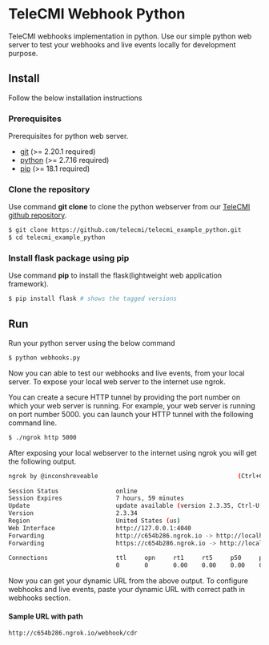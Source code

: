 # TeleCMI Webhook Python

TeleCMI webhooks implementation in python. Use our simple python web server to test your webhooks and live events locally for development purpose.

## Install

Follow the below installation instructions

### Prerequisites

Prerequisites for python web server.

- <a href="https://git-scm.com/" target="_blank">git</a> (>= 2.20.1 required)
- <a href="https://www.python.org/" target="_blank">python</a> (>= 2.7.16 required)
- <a href="https://pypi.org/project/pip/" target="_blank">pip</a> (>= 18.1 required)


### Clone the repository

Use command __git clone__ to clone the python webserver from our <a href="https://github.com/telecmi/telecmi_example_python" target="_blank">TeleCMI github repository</a>.

```bash
$ git clone https://github.com/telecmi/telecmi_example_python.git
$ cd telecmi_example_python
```
### Install flask package using pip

Use command __pip__ to install the flask(lightweight web application framework).

```bash
$ pip install flask # shows the tagged versions
```


## Run

Run your python server using the below command

```bash
$ python webhooks.py
```
Now you can able to test our webhooks and live events, from your local server. To expose your local web server to the internet use ngrok. 

You can create a secure HTTP tunnel by providing the port number on which your web server is running. For example, your web server is running on port number 5000. you can launch your HTTP tunnel with the following command line.

```bash
$ ./ngrok http 5000
```

After exposing your local webserver to the internet using ngrok you will get the following output.

```bash
ngrok by @inconshreveable                                       (Ctrl+C to quit)
                                                                                
Session Status                online                                            
Session Expires               7 hours, 59 minutes                               
Update                        update available (version 2.3.35, Ctrl-U to update
Version                       2.3.34                                            
Region                        United States (us)                                
Web Interface                 http://127.0.0.1:4040                             
Forwarding                    http://c654b286.ngrok.io -> http://localhost:5000 
Forwarding                    https://c654b286.ngrok.io -> http://localhost:5000
                                                                                
Connections                   ttl     opn     rt1     rt5     p50     p90       
                              0       0       0.00    0.00    0.00    0.00  
```
Now you can get your dynamic URL from the above output. To configure webhooks and live events, paste your dynamic URL with correct path in webhooks section.

#### Sample URL with path
```
http://c654b286.ngrok.io/webhook/cdr
```



